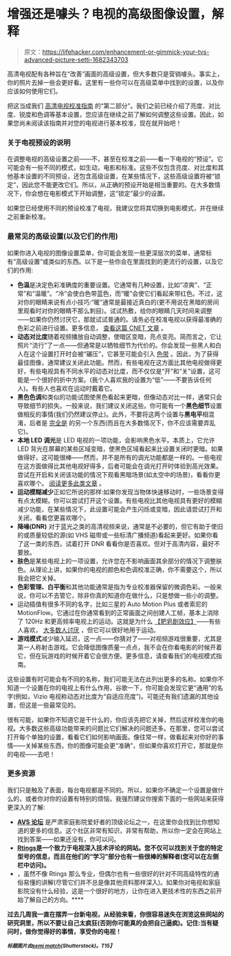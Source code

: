 # 增强还是噱头？电视的高级图像设置，解释

> 原文：<https://lifehacker.com/enhancement-or-gimmick-your-tvs-advanced-picture-setti-1682343703>

高清电视配有各种旨在“改善”画面的高级设置，但大多数只是营销噱头。事实上，你的照片去掉一些会更好看。这里有一些你可以在高级菜单中找到的设置，以及你应该如何使用它们。



把这当成我们 [高清电视校准指南](https://lifehacker.com/how-to-calibrate-your-hdtv-for-better-video-quality-in-5858625) 的“第二部分”。我们之前已经介绍了亮度、对比度、锐度和色调等基本设置，您应该在继续之前了解如何调整这些设置。因此，如果您尚未阅读该指南并对您的电视进行基本校准，现在就开始吧！

### 关于电视预设的说明

在调整电视的高级设置之前——不，甚至在校准之前——看一下电视的“预设”。它可能会有一些不同的模式，如生动，电影和标准。这些不仅包含亮度、对比度和其他基本设置的不同预设，还包含高级设置，在某些情况下，这些高级设置将被“锁定”，因此您不能更改它们。所以，从正确的预设开始是相当重要的。在大多数情况下，你会想在电影模式下开始调整，这“锁定”最少的设置。

如果您已经使用不同的预设校准了电视，我建议您将其切换到电影模式，并在继续之前重新校准。

### 最常见的高级设置(以及它们的作用)

如果你进入电视的图像设置菜单，你可能会发现一些更深层次的菜单，通常标有“高级设置”或类似的东西。以下是一些你会在里面找到的更流行的设置，以及它们的作用:

*   **色温**是决定色彩准确度的重要设置。它通常有几种设置，比如“凉爽”、“正常”和“温暖”。“冷”会使白色带蓝色，而“暖”会使它们看起来带红色。不过，这对你的眼睛来说有点小技巧:“暖”通常是最接近真白的(更不用说在黑暗的房间里观看时对你的眼睛不那么刺目)。试试热敷，给你的眼睛几天时间来调整——如果你仍然讨厌它，那就试试普通的。请务必在校准电视以获得最准确的色彩之前进行设置。更多信息， [查看这篇 CNET 文章](http://www.cnet.com/news/what-is-tv-color-temperature-and-why-does-it-matter/) 。
*   **动态对比度**随着视频播放自动调整，使暗区变暗，亮点变亮。简而言之，它让照片“流行”了一点——但通常是以牺牲细节为代价的。你会发现一些黑人和白人在这个设置打开时会被“碾压”，它甚至可能会引入 [色带](https://en.wikipedia.org/wiki/Colour_banding) 。因此，为了获得最佳图像，通常建议关闭此功能。然而，有些电视在这方面比其他电视做得更好，有些电视具有不同水平的动态对比度，而不仅仅是“开”和“关”设置，这可能是一个很好的折中方案。(我个人喜欢我的设置为“低”——不要告诉任何人)。有些人也喜欢在运动时戴着它。
*   **黑色色调**和类似的功能试图使黑色看起来更暗，但像动态对比一样，通常只会导致细节的损失。一般来说，我们建议关闭这些。你可能有一个**黑色细节**设置做相反的事情(我们仍然建议停止)。此外，不要将这两个设置与**黑电平**相混淆，后者是 [完全是](http://referencehometheater.com/2014/commentary/rgb-full-vs-limited/) 的另一个东西(而且在大多数情况下，你不应该需要弄乱它)。
*   **本地 LED 调光**是 LED 电视的一项功能，会影响黑色水平。本质上，它允许 LED 背光在屏幕的某些区域变暗，使黑色区域看起来比设置关闭时更暗。如果做得好，这可能很棒——然而，并不是所有的调光功能都是一样的。一些电视在这方面做得比其他电视好得多，后者可能会在调光打开时体验到高光效果。尝试在开启和关闭该功能的情况下观看黑暗场景(如太空中的场景)，看看你更喜欢哪个。 [阅读更多此类文章](http://www.rtings.com/info/what-is-local-dimming) 。
*   **运动模糊减少**正如它所说的那样:如果你发现当物体快速移动时，一些场景变得有点太模糊，你可以尝试打开这个设置。有些电视比其他电视具有更好的模糊减少功能，在某些情况下，此设置可能会产生闪烁或变暗，因此请尝试打开和关闭，看看您更喜欢哪个。
*   **降噪(DNR)** 对于蓝光之类的高清视频来说，通常是不必要的，但它有助于使旧的或质量较低的源(如 VHS 磁带或一些标清广播频道)看起来更好。如果你看了这一类的东西，试着打开 DNR 看看你是否喜欢。但对于高清内容，最好不要放。
*   **肤色**是某些电视上的一项设置，允许您在不影响画面其余部分的情况下调整肤色。从理论上讲，如果你的电视的颜色和色调校准正确，你不需要这个，所以我会把它关掉。
*   **色彩管理、白平衡**和其他功能通常是指为专业校准器保留的微调色彩。一般来说，你可以不去管它，除非你真的知道你在做什么，只是想做一些小的调整。
*   运动插值有很多不同的名字，比如三星的 Auto Motion Plus 或者索尼的 MotionFlow。它通过在你通常看到的正常画面之间创建人工帧，基本上消除了 120Hz 和更高频率电视上的运动。这就是为什么 [【肥皂剧效应】](http://www.rtings.com/info/what-is-the-soap-opera-effect-on-tvs)——有些人喜欢， [大多数人讨厌](http://lifehacker.com/disable-motion-smoothing-to-get-rid-of-soap-opera-effe-1526424116) ，但它可以很好地用于运动。
*   **游戏模式**减少输入延迟，这一点——你猜对了——对视频游戏很重要，尤其是第一人称射击游戏。它会降低图像质量一点点，我不会在你看电影的时候开着它，但在玩游戏的时候开着它会很方便。更多信息，请查看我们的电视模式指南。

这些设置有时可能会有不同的名称，我们可能无法在此列出更多的名称。如果你不知道一个设置在你的电视上有什么作用，谷歌一下，你可能会发现它更“通用”的名字(例如，Vizio 电视称动态对比度为“自适应亮度”)。可能还有我们遗漏的其他设置，但这是一些最常见的。

很有可能，如果你不知道它是干什么的，你应该先把它关掉，然后这样校准你的电视。大多数这些高级功能带来的问题比它们解决的问题还多。在那里，您可以尝试打开每个单独的设置，看看它们如何影响画面。像往常一样，做看起来对你好的事情——关掉某些东西，你的图像可能会更“准确”，但如果你喜欢打开它，那就是你的电视——去吧！

### 更多资源

我们只是触及了表面，每台电视都是不同的。所以，如果你不确定一个设置是做什么的，或者你对你的设置有特别的烦恼，我强烈建议你搜索下面的一些网站来获得更深入的了解:

*   [**AVS 论坛**](http://www.avsforum.com/) 是严肃家庭影院爱好者的顶级论坛之一，在这里你会找到比你想知道的更多的信息。这个社区非常有知识，非常有帮助，所以你一定会在网站上找到答案——如果还没有，你可以问。
*   [**Rtings**](http://www.rtings.com/)**是一个致力于电视深入技术评论的网站。您不仅可以找到关于您的特定型号的信息，而且在他们的“学习”部分也有一些很棒的解释者(您可以在左侧栏中访问)。**
*   **[](http://www.cnet.com/)**，虽然不像 Rtings 那么专业，但偶尔也有一些很好的针对不同高级特性的通俗易懂的讲解(尽管它们并不总是像其他资料那样深入)。如果你对电视和家庭影院没有什么经验，这是一个很好的地方，让你在进入更技术性的东西之前开始了解自己的方向。****

****过去几周我一直在摆弄一台新电视，从经验来看，你很容易迷失在浏览这些网站的研究洞里，所以不要让自己太疯狂(否则你可能真的会把自己逼疯)。记住:当有疑问时，做你觉得好的事情，享受你的电视！****

****<small>*标题图片由*</small>[<small>*semi match*</small>](http://www.shutterstock.com/pic-126679124/stock-photo-plasma-tv-on-the-wall-with-possitive-picture.html)<small>*(Shutterstock)。*T15】</small>****